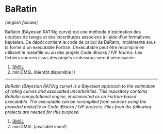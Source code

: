 # BaRatin
*(english follows)*

BaRatin (BAyesian RATINg curve) est une méthode d'estimation des courbes de tarage et des incertitudes associées à l'aide d'un formalisme bayésien. Ce dépôt contient le code de calcul de BaRatin, implémenté sous la forme d'un exécutable Fortran.
L'exécutable peut être recompilé en utilisant le makefile ou un des projets Code::Blocks / IVF fournis. Les fichiers sources issus des projets ci-dessous seront nécessaires: 

1. [BMSL](https://github.com/benRenard/BMSL)
2. miniDMSL (bientôt disponible !)

---

*BaRatin (BAyesian RATINg curve) is a Bayesian approach to the estimation of rating curves and associated uncertainties. This repository contains BaRatin computational engine, implemented as an Fortran-based executable.*
*The executable can be recompiled from sources using the provided makefile or Code::Blocks / IVF projects. Files from the following projects are needed for this purpose:*

1. [BMSL](https://github.com/benRenard/BMSL)
2. miniDMSL (available soon!)

